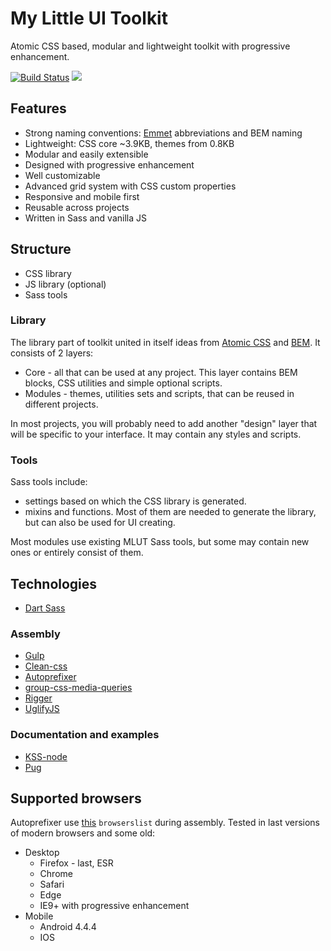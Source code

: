 # My Little UI Toolkit #
Atomic CSS based, modular and lightweight toolkit with progressive enhancement.

[![Build Status](https://travis-ci.com/mr150/mlut.svg?branch=master)](https://travis-ci.com/mr150/mlut)
[![](https://img.shields.io/npm/v/mlut.svg)](https://www.npmjs.com/package/mlut)

## Features ##
- Strong naming conventions: [Emmet](https://github.com/emmetio) abbreviations and BEM naming
- Lightweight: CSS core ~3.9KB, themes from 0.8KB
- Modular and easily extensible
- Designed with progressive enhancement
- Well customizable
- Advanced grid system with CSS custom properties
- Responsive and mobile first
- Reusable across projects
- Written in Sass and vanilla JS

## Structure ##
- CSS library
- JS library (optional)
- Sass tools

### Library ###
The library part of toolkit united in itself ideas from [Atomic CSS](https://acss.io/) and [BEM](https://bem.info/). It consists of 2 layers:

- Core - all that can be used at any project. This layer contains BEM blocks, CSS utilities and simple optional scripts.
- Modules - themes, utilities sets and scripts, that can be reused in different projects.

In most projects, you will probably need to add another "design" layer that will be specific to your interface. It may contain any styles and scripts.

### Tools ###
Sass tools include:

- settings based on which the CSS library is generated.
- mixins and functions. Most of them are needed to generate the library, but can also be used for UI creating.

Most modules use existing MLUT Sass tools, but some may contain new ones or entirely consist of them.

## Technologies ##
- [Dart Sass](https://github.com/sass/dart-sass)
### Assembly ###
- [Gulp](https://github.com/gulpjs/gulp)
- [Clean-css](https://github.com/jakubpawlowicz/clean-css)
- [Autoprefixer](https://github.com/postcss/autoprefixer)
- [group-css-media-queries](https://github.com/Se7enSky/group-css-media-queries)
- [Rigger](https://github.com/buildjs/rigger)
- [UglifyJS](https://github.com/mishoo/UglifyJS2)
### Documentation and examples ###
- [KSS-node](https://github.com/kss-node/kss-node)
- [Pug](https://github.com/pugjs/pug)

## Supported browsers ##
Autoprefixer use [this](https://github.com/mr150/mlut/blob/master/.browserslistrc) `browserslist` during assembly. Tested in last versions of modern browsers and some old:
- Desktop
	- Firefox - last, ESR
	- Chrome
	- Safari
	- Edge
	- IE9+ with progressive enhancement
- Mobile
	- Android 4.4.4
	- IOS
